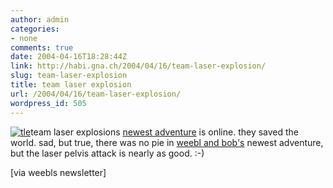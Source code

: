 ```yaml
---
author: admin
categories:
- none
comments: true
date: 2004-04-16T18:28:44Z
link: http://habi.gna.ch/2004/04/16/team-laser-explosion/
slug: team-laser-explosion
title: team laser explosion
url: /2004/04/16/team-laser-explosion/
wordpress_id: 505
---
```


[![tle](http://habi.gna.ch/blog/images/tle-tm.jpg)](http://habi.gna.ch/blog/images/tle.jpg)team laser explosions [newest adventure](http://www.weebl.jolt.co.uk/Team%20Laser%20Explosion.htm) is online. they saved the world. sad, but true, there was no pie in [weebl and bob's](http://www.weebl.jolt.co.uk/) newest adventure, but the laser pelvis attack is nearly as good. :-)  


[via weebls newsletter]
